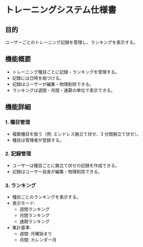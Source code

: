 # トレーニングシステム仕様書

## 目的

ユーザーごとのトレーニング記録を管理し、ランキングを表示する。

## 機能概要

- トレーニング種目ごとに記録・ランキングを管理する。
- 記録には日時を紐づける。
- 記録はユーザーが編集・物理削除できる。
- ランキングは週間・月間・通算の単位で表示できる。

## 機能詳細

### 1. 種目管理

- 複数種目を扱う（例: エンドレス腕立て伏せ、3 分間腕立て伏せ）。
- 種目は管理者が登録する。

### 2. 記録管理

- ユーザーは種目ごとに腕立て伏せの記録を作成できる。
- 記録はユーザー自身が編集・物理削除できる。

### 3. ランキング

- 種目ごとのランキングを表示する。
- 表示モード:
  - 週間ランキング
  - 月間ランキング
  - 通期ランキング
- 集計基準:
  - 週間: 月曜始まり
  - 月間: カレンダー月
